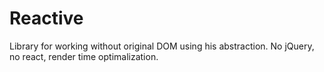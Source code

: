 # Reactive
Library for working without original DOM using his abstraction. No jQuery, no react, render time optimalization.

